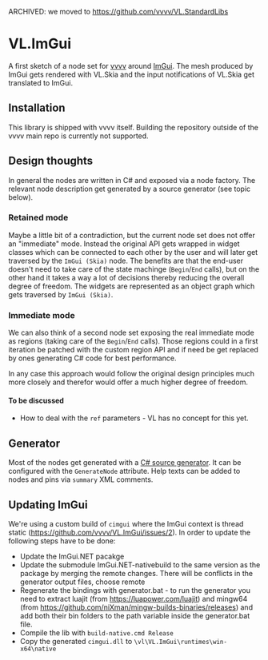 ARCHIVED: we moved to https://github.com/vvvv/VL.StandardLibs



# VL.ImGui

A first sketch of a node set for [vvvv](visualprogramming.net) around [ImGui](https://github.com/ocornut/imgui). The mesh produced by ImGui gets rendered with VL.Skia and the input notifications of VL.Skia get translated to ImGui.

## Installation

This library is shipped with vvvv itself. Building the repository outside of the vvvv main repo is currently not supported.

## Design thoughts

In general the nodes are written in C# and exposed via a node factory. The relevant node description get generated by a source generator (see topic below).

### Retained mode

Maybe a little bit of a contradiction, but the current node set does not offer an "immediate" mode. Instead the original API gets wrapped in widget classes which can be connected to each other by the user and will later get traversed by the `ImGui (Skia)` node.
The benefits are that the end-user doesn't need to take care of the state machinge (`Begin`/`End` calls), but on the other hand it takes a way a lot of decisions thereby reducing the overall degree of freedom.
The widgets are represented as an object graph which gets traversed by `ImGui (Skia)`.

### Immediate mode

We can also think of a second node set exposing the real immediate mode as regions (taking care of the `Begin`/`End` calls). Those regions could in a first iteration be patched with the custom region API and if need be get replaced by ones generating C# code for best performance.

In any case this approach would follow the original design principles much more closely and therefor would offer a much higher degree of freedom.

#### To be discussed

- How to deal with the `ref` parameters - VL has no concept for this yet.

## Generator

Most of the nodes get generated with a [C# source generator](https://docs.microsoft.com/en-us/dotnet/csharp/roslyn-sdk/source-generators-overview).
It can be configured with the `GenerateNode` attribute.
Help texts can be added to nodes and pins via `summary` XML comments.

## Updating ImGui
We're using a custom build of `cimgui` where the ImGui context is thread static (https://github.com/vvvv/VL.ImGui/issues/2). In order to update the following steps have to be done:
- Update the ImGui.NET pacakge
- Update the submodule ImGui.NET-nativebuild to the same version as the package by merging the remote changes. There will be conflicts in the generator output files, choose remote
- Regenerate the bindings with generator.bat - to run the generator you need to extract luajit (from https://luapower.com/luajit) and mingw64 (from https://github.com/niXman/mingw-builds-binaries/releases) and add both their bin folders to the path variable inside the generator.bat file.
- Compile the lib with `build-native.cmd Release`
- Copy the generated `cimgui.dll` to `\vl\VL.ImGui\runtimes\win-x64\native`
